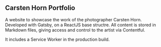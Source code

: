 ## Carsten Horn Portfolio

A website to showcase the work of the photographer Carsten Horn.
Developed with Gatsby, on a ReactJS base structre.
All content is stored in Markdown files, giving access and control to the artist via Contentful.

It includes a Service Worker in the production build.
